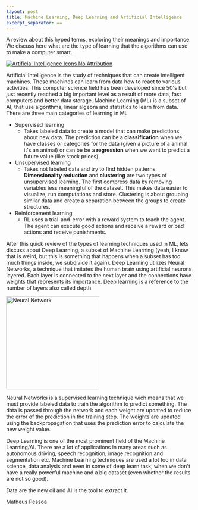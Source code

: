 ```yaml
---
layout: post
title: Machine Learning, Deep Learning and Artificial Intelligence
excerpt_separator: ==
---
```


A review about this hyped terms, exploring their meanings and importance. We discuss here what are the type of learning that the algorithms can use to make a computer smart.

<!--break-->

<a href="https://www.freeiconspng.com/img/14780" title="Image from freeiconspng.com"><img src="https://www.freeiconspng.com/uploads/artificial-intelligence-icon-21.jpg" width="auto" alt="Artificial Intelligence Icons No Attribution" /></a>

Artificial Intelligence is the study of techniques that can create intelligent machines. These machines can learn from data how to react to various activities. This computer science field has been developed since 50's but just recently reached a big important level as a result of more data, fast computers and better data storage.
Machine Learning (ML) is a subset of AI, that use algorithms, linear algebra and statistics to learn from data. There are three main categories of learning in ML
* Supervised learning
  * Takes labeled data to create a model that can make predictions about new data. The prediction can be a **classification** when we have classes or categories for the data (given a picture of a animal it's an animal) or can be be a **regression** when we want to predict a future value (like stock prices). 
* Unsupervised learning
  * Takes not labeled data and try to find hidden patterns. **Dimensionality reduction** and **clustering** are two types of unsupervised learning. The first compress data by removing variables less meaningful of the dataset. This makes data easier to visualize, run computations and store. Clustering is about grouping similar data and create a separation between the groups to create structures.
* Reinforcement learning
  * RL uses a trial-and-error with a reward system to teach the agent. The agent can execute good actions and receive a reward or bad actions and receive punishments.

After this quick review of the types of learning techniques used in ML, lets discuss about Deep Learning, a subset of Machine Learning (yeah, I know that is weird, but this is something that happens when a subset has too much things inside, we subdivide it again).
Deep Learning utilizes Neural Networks, a technique that imitates the human brain using artificial neurons layered. Each layer is connected to the next layer and the connections have weights that represents its importance. Deep learning is a reference to the number of layers also called depth. 

<img src="https://upload.wikimedia.org/wikipedia/commons/4/46/Colored_neural_network.svg" alt="Neural Network"
	title="A neural network" width="250" height="250" />

Neural Networks is a supervised learning technique wich means that we must provide labeled data to train the algorithm to predict something. The data is passed through the network and each weight are updated to reduce the error of the prediction in the training step. The weights are updated using the backpropagation that uses the prediction error to calculate the new weight value.

Deep Learning is one of the most prominent field of the Machine Learning/AI. There are a lot of applications in many areas such as autonomous driving, speech recognition, image recognition and segmentation etc. Machine Learning techniques are used a lot too in data science, data analysis and even in some of deep learn task, when we don't have a really powerful machine and a big dataset (even whether the results are not so good). 

Data are the new oil and AI is the tool to extract it.


Matheus Pessoa